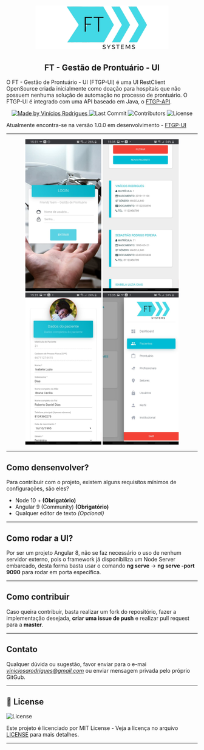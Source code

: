 <h1 align="center">
  <a href="https://gestao-prontuario-ui.herokuapp.com">
    <img alt="FTGP Logo" src="./readme/logo.png" width="350px" />
  </a>
</h1>
<h2 align="center">
  FT - Gestão de Prontuário - UI
</h2>

O FT - Gestão de Prontuário - UI (FTGP-UI) é uma UI RestClient OpenSource criada inicialmente como doação para hospitais que não possuem nenhuma solução de automação no processo de prontuário. O FTGP-UI é integrado com uma API baseado em Java, o [FTGP-API](https://github.com/viniciosarodrigues/gestao-de-prontuario).

<p align="center">
    <a href="https://github.com/viniciosarodrigues/">
        <img alt="Made by Vinícios Rodrigues" src="https://img.shields.io/badge/made%20by-Vin%C3%ADcios%20Rodriuges-brightgreen" />
    </a>
    <img alt="Last Commit" src="https://img.shields.io/github/last-commit/viniciosarodrigues/gestao-de-prontuario-ui" />
    <img alt="Contributors" src="https://img.shields.io/github/contributors/viniciosarodrigues/gestao-de-prontuario-ui" />
    <img alt="License" src="https://img.shields.io/badge/license-MIT-%2304D361" />
</p>

Atualmente encontra-se na versão 1.0.0 em desenvolvimento - [FTGP-UI](https://gestao-prontuario-ui.herokuapp.com/)

---

<p align="center">
  <img alt="FTGP Logo" src="./readme/Tela 7.jpeg" height="400px" width="200px" />
  <img alt="FTGP Logo" src="./readme/Tela 3.jpeg" height="400px" width="200px" />
  <img alt="FTGP Logo" src="./readme/Tela 4.jpeg" height="400px" width="200px" />
  <img alt="FTGP Logo" src="./readme/Tela 2.jpeg" height="400px" width="200px" />
</p>

---

## Como densenvolver?
Para contribuir com o projeto, existem alguns requisítos mínimos de configurações, são eles?
- Node 10 + **(Obrigatório)**
- Angular 9 (Community) **(Obrigatório)**
- Qualquer editor de texto *(Opcional)*

---

## Como rodar a UI?
Por ser um projeto Angular 8, não se faz necessário o uso de nenhum servidor externo, pois o framework já disponibiliza um Node Server embarcado, desta forma basta usar o comando **ng serve** -> **ng serve -port 9090** para rodar em porta específica.

---


## Como contribuir
Caso queira contribuir, basta realizar um fork do repositório, fazer a implementação desejada, **criar uma issue de push** e realizar pull request para a **master**.

---

## Contato
Qualquer dúvida ou sugestão, favor enviar para o e-mai *viniciosarodrigues@gmail.com* ou enviar mensagem privada pelo próprio GitGub.

---

## 📝 License

<img alt="License" src="https://img.shields.io/badge/license-MIT-%2304D361">

Este projeto é licenciado por MIT License - Veja a licença no arquivo [LICENSE](LICENSE) para mais detalhes.

---